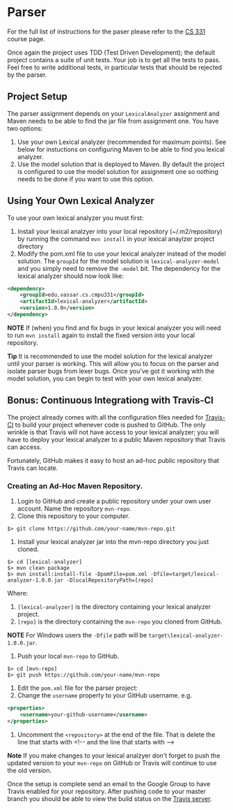 # Parser

For the full list of instructions for the paser please refer to the
[CS 331](http://www.cs.vassar.edu/~cs331) course page.

Once again the project uses TDD (Test Driven Development); the default 
project contains a suite of unit tests.  Your job is to get all the tests
to pass.  Feel free to write additional tests, in particular tests that
should be rejected by the parser.

## Project Setup

The parser assignment depends on your `LexicalAnalyzer` assignment and 
Maven needs to be able to find the jar file from assignment one. You
have two options:

1. Use your own Lexical analyzer (recommended for maximum points). See below 
for instuctions on configuring Maven to be able to find you lexical 
analyzer.
1. Use the model solution that is deployed to Maven. By default the project
is configured to use the model solution for assignment one so nothing
needs to be done if you want to use this option.

## Using Your Own Lexical Analyzer

To use your own lexical analyzer you must first:  

1. Install your lexical analzyer into your local repository (~/.m2/repository)
  by running the command `mvn install` in your lexical anaylzer project
  directory
1. Modify the pom.xml file to use your lexical analyzer instead of the
  model solution.  The `groupId` for the model solution is `lexical-analyzer-model`
  and you simply need to remove the `-model` bit.  The dependency for 
  the lexical analyzer should now look like:
  
```xml
<dependency>
    <groupId>edu.vassar.cs.cmpu331</groupId>    
    <artifactId>lexical-analyzer</artifactId>
    <version>1.0.0</version>
</dependency>
```

**NOTE** If (when) you find and fix bugs in your lexical analyzer you will
need to run `mvn install` again to install the fixed version into your
local repository.

**Tip** It is recommended to use the model solution for the lexical analyzer
until your parser is working.  This will allow you to focus on the parser and
isolate parser bugs from lexer bugs. Once you've got it working with the model solution,
you can begin to test with your own lexical analyzer.

## Bonus: Continuous Integrationg with Travis-CI

The project already comes with all the configuration files needed for 
[Travis-CI](https://education.travis-ci.com) to build your project whenever
code is pushed to GitHub.  The only wrinkle is that Travis will not have access
to your lexical analyzer; you will have to deploy your lexical analyzer to a public Maven repository that Travis
can access.

Fortunately, GitHub makes it easy to host an ad-hoc public repository that
Travis can locate.

### Creating an Ad-Hoc Maven Repository.

1. Login to GitHub and create a public repository under your own user account.
  Name the repository `mvn-repo`.
1. Clone this repository to your computer.
  
  ```
  $> git clone https://github.com/your-name/mvn-repo.git
  ```
1. Install your lexical analyzer jar into the mvn-repo directory you just cloned.
  
  ```
  $> cd [lexical-analyzer] 
  $> mvn clean package
  $> mvn install:install-file -DpomFile=pom.xml -Dfile=target/lexical-analyzer-1.0.0.jar -DlocalRepositoryPath=[repo]  
  ```

  Where:

  1. `[lexical-analyzer]` is the directory containing your lexical analyzer project.
  1. `[repo]` is the directory containing the `mvn-repo` you cloned from GitHub.
  
  **NOTE** For Windows users the `-Dfile` path will be `target\lexical-analyzer-1.0.0.jar`.
1. Push your local `mvn-repo` to GitHub.

  ```
  $> cd [mvn-repo]
  $> git push https://github.com/your-name/mvn-repo
  ```
1. Edit the `pom.xml` file for the parser project:
  1. Change the `username` property to your GitHub username. e.g.
  ```xml
  <properties>
      <username>your-github-username</username>
  </properties>
  ```
  1. Uncomment the `<repository>` at the end of the file.  That is delete
  the line that starts with &lt;!-- and the line that starts with --&gt;
  
**Note** If you make changes to your lexical analzyer don't forget to push the
updated version to your `mvn-repo` on GitHub or Travis will continue to
use the old version.

Once the setup is complete send an email to the Google Group to have Travis enabled for your repository. After pushing code to your master branch you should be able to view the build status on the [Travis server](https://travis-ci.com/vassar-cmpu-331).
